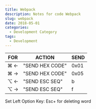 ```yaml
---
title: Webpack
description: Notes for code Webpack
slug: webpack
date: 2018-05-01
categories:
  - Development Category
tags:
  - Development
---
```


|FOR|ACTION|SEND|
|---|---|---|
|⌘ ←|"SEND HEX CODE"|0x01|
|⌘ →|"SEND HEX CODE"|0x05|
|⌥ ←|"SEND ESC SEQ"|b|
|⌥ →|"SEND ESC SEQ"|f|

Set Left Option Key: Esc+ for deleting word